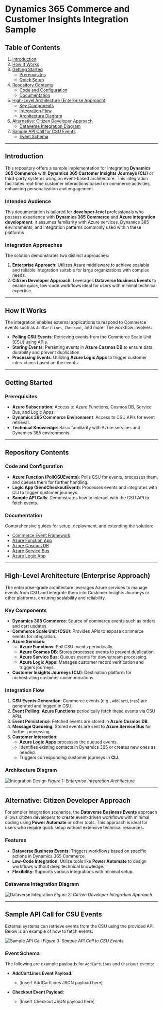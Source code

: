 # Dynamics 365 Commerce and Customer Insights Integration Sample

## Table of Contents
1. [Introduction](#introduction)
2. [How It Works](#how-it-works)
3. [Getting Started](#getting-started)
   - [Prerequisites](#prerequisites)
   - [Quick Setup](#quick-setup)
4. [Repository Contents](#repository-contents)
   - [Code and Configuration](#code-and-configuration)
   - [Documentation](#documentation)
5. [High-Level Architecture (Enterprise Approach)](#high-level-architecture-enterprise-approach)
   - [Key Components](#key-components)
   - [Integration Flow](#integration-flow)
   - [Architecture Diagram](#architecture-diagram)
6. [Alternative: Citizen Developer Approach](#alternative-citizen-developer-approach)
   - [Dataverse Integration Diagram](#dataverse-integration-diagram)
7. [Sample API Call for CSU Events](#sample-api-call-for-csu-events)
   - [Event Schema](#event-schema)

---

## Introduction

This repository offers a sample implementation for integrating **Dynamics 365 Commerce** with **Dynamics 365 Customer Insights Journeys (CIJ)** or third-party systems using an event-based architecture. This integration facilitates real-time customer interactions based on commerce activities, enhancing personalization and engagement.

### Intended Audience

This documentation is tailored for **developer-level** professionals who possess experience with **Dynamics 365 Commerce** and **Azure integration development**. It assumes familiarity with Azure services, Dynamics 365 environments, and integration patterns commonly used within these platforms

### Integration Approaches

The solution demonstrates two distinct approaches:

1. **Enterprise Approach**: Utilizes Azure middleware to achieve scalable and reliable integration suitable for large organizations with complex needs.
2. **Citizen Developer Approach**: Leverages **Dataverse Business Events** to enable quick, low-code workflows ideal for users with minimal technical expertise.

---

## How It Works

The integration enables external applications to respond to Commerce events such as `AddCartLines`, `Checkout`, and more. The workflow involves:

- **Polling CSU Events**: Retrieving events from the Commerce Scale Unit (CSU) using APIs.
- **Storing Events**: Persisting events in **Azure Cosmos DB** to ensure data durability and prevent duplication.
- **Processing Events**: Utilizing **Azure Logic Apps** to trigger customer interactions based on the events.

---

## Getting Started

### Prerequisites

- **Azure Subscription**: Access to Azure Functions, Cosmos DB, Service Bus, and Logic Apps.
- **Dynamics 365 Commerce Environment**: Access to CSU APIs for event retrieval.
- **Technical Knowledge**: Basic familiarity with Azure services and Dynamics 365 environments.

---

## Repository Contents

### Code and Configuration

- **Azure Function (PollCSUEvents)**: Polls CSU for events, processes them, and queues them for further handling.
- **Logic App (SendCheckoutEvent)**: Processes events and integrates with CIJ to trigger customer journeys.
- **Sample API Calls**: Demonstrates how to interact with the CSU API to fetch events.

### Documentation

Comprehensive guides for setup, deployment, and extending the solution:

- [Commerce Event Framework](../Docs/commerce_event_framework.md)
- [Azure Function App](../Docs/azure_function_app.md)
- [Azure Cosmos DB](../Docs/azure_cosmos_db.md)
- [Azure Service Bus](../Docs/azure_service_bus.md)
- [Azure Logic App](../Docs/azure_logic_app.md)

---

## High-Level Architecture (Enterprise Approach)

The enterprise-grade architecture leverages Azure services to manage events from CSU and integrate them into Customer Insights Journeys or other platforms, ensuring scalability and reliability.

### Key Components

- **Dynamics 365 Commerce**: Source of commerce events such as orders and cart updates.
- **Commerce Scale Unit (CSU)**: Provides APIs to expose commerce events for integration.
- **Azure Services**:
  - **Azure Functions**: Poll CSU events periodically.
  - **Azure Cosmos DB**: Stores processed events to prevent duplication.
  - **Azure Service Bus**: Queues events for downstream processing.
  - **Azure Logic Apps**: Manages customer record verification and triggers journeys.
- **Customer Insights Journeys (CIJ)**: Destination platform for orchestrating customer communications.

### Integration Flow

1. **CSU Events Generation**: Commerce events (e.g., `AddCartLines`) are generated and logged in CSU.
2. **Event Polling**: **Azure Functions** periodically fetch these events via CSU APIs.
3. **Event Persistence**: Fetched events are stored in **Azure Cosmos DB**.
4. **Message Queueing**: Stored events are sent to **Azure Service Bus** for further processing.
5. **Customer Interaction**:
   - **Azure Logic Apps** processes the queued events.
   - Identifies existing contacts in Dynamics 365 or creates new ones as needed.
   - Triggers corresponding customer journeys in **CIJ**.

### Architecture Diagram

![Integration Design](Data/Commerce_CIJ_BetterTogether_SyncAzureIntegrationDesign.png)
*Figure 1: Enterprise Integration Architecture*

---

## Alternative: Citizen Developer Approach

For simpler integration scenarios, the **Dataverse Business Events** approach allows citizen developers to create event-driven workflows with minimal coding using **Power Automate** or other tools. This approach is ideal for users who require quick setup without extensive technical resources.

### Features

- **Dataverse Business Events**: Triggers workflows based on specific actions in Dynamics 365 Commerce.
- **Low-Code Integration**: Utilize tools like **Power Automate** to design workflows without deep technical knowledge.
- **Flexibility**: Supports various integrations with minimal setup.

### Dataverse Integration Diagram

![Dataverse Integration](Data/imageDV.png)
*Figure 2: Citizen Developer Integration Approach*

---

## Sample API Call for CSU Events

External systems can retrieve events from the CSU using the provided API. Below is an example of how to fetch events:

![Sample API Call](Data/image.png)
*Figure 3: Sample API Call to CSU Events*

### Event Schema

The following are example payloads for `AddCartLines` and `Checkout` events:

- **AddCartLines Event Payload**:
  - [Insert AddCartLines JSON payload here]

- **Checkout Event Payload**:
  - [Insert Checkout JSON payload here]
